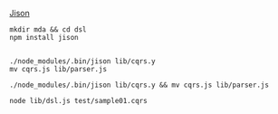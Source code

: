 
[Jison](http://zaach.github.com/jison/docs/)

    mkdir mda && cd dsl
    npm install jison


    ./node_modules/.bin/jison lib/cqrs.y
    mv cqrs.js lib/parser.js

	./node_modules/.bin/jison lib/cqrs.y && mv cqrs.js lib/parser.js

    node lib/dsl.js test/sample01.cqrs        





